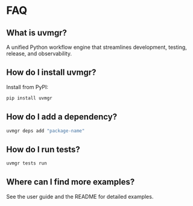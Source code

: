 # FAQ

## What is uvmgr?
A unified Python workflow engine that streamlines development, testing, release, and observability.

## How do I install uvmgr?
Install from PyPI:
```bash
pip install uvmgr
```

## How do I add a dependency?
```bash
uvmgr deps add "package-name"
```

## How do I run tests?
```bash
uvmgr tests run
```

## Where can I find more examples?
See the user guide and the README for detailed examples. 